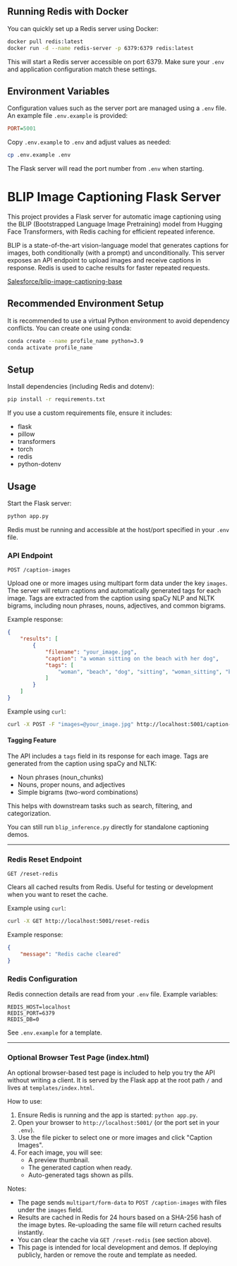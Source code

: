 ## Running Redis with Docker

You can quickly set up a Redis server using Docker:

```bash
docker pull redis:latest
docker run -d --name redis-server -p 6379:6379 redis:latest
```

This will start a Redis server accessible on port 6379. Make sure your `.env` and application configuration match these settings.
## Environment Variables

Configuration values such as the server port are managed using a `.env` file. An example file `.env.example` is provided:

```ini
PORT=5001
```

Copy `.env.example` to `.env` and adjust values as needed:

```bash
cp .env.example .env
```

The Flask server will read the port number from `.env` when starting.

# BLIP Image Captioning Flask Server


This project provides a Flask server for automatic image captioning using the BLIP (Bootstrapped Language Image Pretraining) model from Hugging Face Transformers, with Redis caching for efficient repeated inference.

BLIP is a state-of-the-art vision-language model that generates captions for images, both conditionally (with a prompt) and unconditionally. This server exposes an API endpoint to upload images and receive captions in response. Redis is used to cache results for faster repeated requests.

[Salesforce/blip-image-captioning-base](https://huggingface.co/Salesforce/blip-image-captioning-base)

## Recommended Environment Setup

It is recommended to use a virtual Python environment to avoid dependency conflicts. You can create one using conda:

```bash
conda create --name profile_name python=3.9
conda activate profile_name
```


## Setup

Install dependencies (including Redis and dotenv):

```bash
pip install -r requirements.txt
```

If you use a custom requirements file, ensure it includes:

- flask
- pillow
- transformers
- torch
- redis
- python-dotenv


## Usage

Start the Flask server:

```bash
python app.py
```

Redis must be running and accessible at the host/port specified in your `.env` file.


### API Endpoint

`POST /caption-images`


Upload one or more images using multipart form data under the key `images`. The server will return captions and automatically generated tags for each image. Tags are extracted from the caption using spaCy NLP and NLTK bigrams, including noun phrases, nouns, adjectives, and common bigrams.

Example response:

```json
{
	"results": [
		{
			"filename": "your_image.jpg",
			"caption": "a woman sitting on the beach with her dog",
			"tags": [
				"woman", "beach", "dog", "sitting", "woman_sitting", "beach_dog"
			]
		}
	]
}
```

Example using `curl`:

```bash
curl -X POST -F "images=@your_image.jpg" http://localhost:5001/caption-images
```

#### Tagging Feature

The API includes a `tags` field in its response for each image. Tags are generated from the caption using spaCy and NLTK:

- Noun phrases (noun_chunks)
- Nouns, proper nouns, and adjectives
- Simple bigrams (two-word combinations)

This helps with downstream tasks such as search, filtering, and categorization.

You can still run `blip_inference.py` directly for standalone captioning demos.

---

### Redis Reset Endpoint

`GET /reset-redis`

Clears all cached results from Redis. Useful for testing or development when you want to reset the cache.

Example using `curl`:

```bash
curl -X GET http://localhost:5001/reset-redis
```

Example response:

```json
{
	"message": "Redis cache cleared"
}
```

### Redis Configuration

Redis connection details are read from your `.env` file. Example variables:

```
REDIS_HOST=localhost
REDIS_PORT=6379
REDIS_DB=0
```

See `.env.example` for a template.


---

### Optional Browser Test Page (index.html)

An optional browser-based test page is included to help you try the API without writing a client. It is served by the Flask app at the root path `/` and lives at `templates/index.html`.

How to use:
1. Ensure Redis is running and the app is started: `python app.py`.
2. Open your browser to `http://localhost:5001/` (or the port set in your `.env`).
3. Use the file picker to select one or more images and click "Caption Images".
4. For each image, you will see:
   - A preview thumbnail.
   - The generated caption when ready.
   - Auto-generated tags shown as pills.

Notes:
- The page sends `multipart/form-data` to `POST /caption-images` with files under the `images` field.
- Results are cached in Redis for 24 hours based on a SHA-256 hash of the image bytes. Re-uploading the same file will return cached results instantly.
- You can clear the cache via `GET /reset-redis` (see section above).
- This page is intended for local development and demos. If deploying publicly, harden or remove the route and template as needed.

